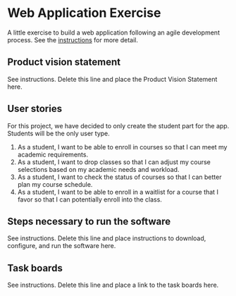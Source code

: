 # Web Application Exercise

A little exercise to build a web application following an agile development process. See the [instructions](instructions.md) for more detail.

## Product vision statement

See instructions. Delete this line and place the Product Vision Statement here.

## User stories

For this project, we have decided to only create the student part for the app. Students will be the only user type.
1. As a student, I want to be able to enroll in courses so that I can meet my academic requirements.
2. As a student, I want to drop classes so that I can adjust my course selections based on my academic needs and workload.
3. As a student, I want to check the status of courses so that I can better plan my course schedule.
4. As a student, I want to be able to enroll in a waitlist for a course that I favor so that I can potentially enroll into the class.  

## Steps necessary to run the software

See instructions. Delete this line and place instructions to download, configure, and run the software here.

## Task boards

See instructions. Delete this line and place a link to the task boards here.
